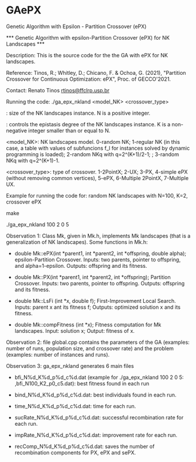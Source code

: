 # GAePX
Genetic Algorithm with Epsilon - Partition Crossover (ePX)

*** Genetic Algorithm with epsilon-Partition Crossover (ePX) for NK Landscapes ***

Description: This is the source code for the the GA with ePX for NK landscapes. 

Reference:  Tinos, R.; Whitley, D.; Chicano, F. & Ochoa, G. (2021), "Partition Crossover for Continuous Optimization: ePX", Proc. of GECCO'2021.	

Contact: Renato Tinos <rtinos@ffclrp.usp.br>


Running the code: ./ga_epx_nkland <N> <K> <model_NK> <crossover_type>

<N>: size of the NK landscapes instance. N is a positive integer.

<K>: controls the epistasis degree of the NK landscapes instance. K is a non-negative integer smaller than or equal to N.

<model_NK>: NK landscapes model. 0-random NK; 1-regular NK (in this case, a table with values of subfuncions f_l for instances solved by dynamic programming is loaded); 2-random NKq with q=2^(K+1)/2-1; ; 3-random NKq with q=2^(K+1)-1.

<crossover_type>: type of crossover. 1-2PointX; 2-UX; 3-PX, 4-simple ePX (without removing common vertices), 5-ePX, 6-Multiple 2PointX, 7-Multiple UX.	


Example for running the code for: random NK landscapes with N=100, K=2, crossover ePX

make

./ga_epx_nkland 100 2 0 5


Observation 1: Class Mk, given in Mk.h, implements Mk landscapes (that is a generalization of NK landscapes). Some functions in Mk.h:

- double Mk::ePX(int *parent1, int *parent2, int *offspring, double alpha);  epsilon-Partition Crossover. Inputs: two parents, pointer to offspring, and alpha=1-epsilon. Outputs: offspring and its fitness.
	
- double Mk::PX(int *parent1, int *parent2, int *offspring);  Partition Crossover. Inputs: two parents, pointer to offspring. Outputs: offspring and its fitness.

- double Mk::LsFi (int *x, double f); First-Improvement Local Search. Inputs: parent x ant its fitness f; Outputs: optimized solution x and its fitness.

- double Mk::compFitness (int *x); Fitness computation for Mk landscapes. Input: solution x; Output: fitness of x.

		
Observation 2: file global.cpp contains the parameters of the GA (examples: number of runs, population size, and crossover rate) and the problem (examples: number of instances and runs).


Observation 3: ga_epx_nkland generates 6 main files
 
- bfi_N%d_K%d_p%d_c%d.dat (example for ./ga_epx_nkland 100 2 0 5: ,bfi_N100_K2_p0_c5.dat): best fitness found in each run
	
- bind_N%d_K%d_p%d_c%d.dat: best individuals found in each run.

- time_N%d_K%d_p%d_c%d.dat: time for each run.

- sucRate_N%d_K%d_p%d_c%d.dat: successful recombination rate for each run.

- impRate_N%d_K%d_p%d_c%d.dat: improvement rate for each run.

- recComp_N%d_K%d_p%d_c%d.dat: saves the number of recombination components for PX, ePX and sePX. 
